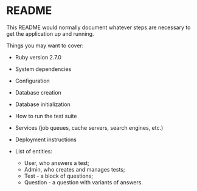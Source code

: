 # README

This README would normally document whatever steps are necessary to get the
application up and running.

Things you may want to cover:

* Ruby version 2.7.0

* System dependencies

* Configuration

* Database creation

* Database initialization

* How to run the test suite

* Services (job queues, cache servers, search engines, etc.)

* Deployment instructions

* List of entities:
	- User, who answers a test;
	- Admin, who creates and manages tests;
	- Test - a block of questions;
	- Question - a question with variants of answers.

